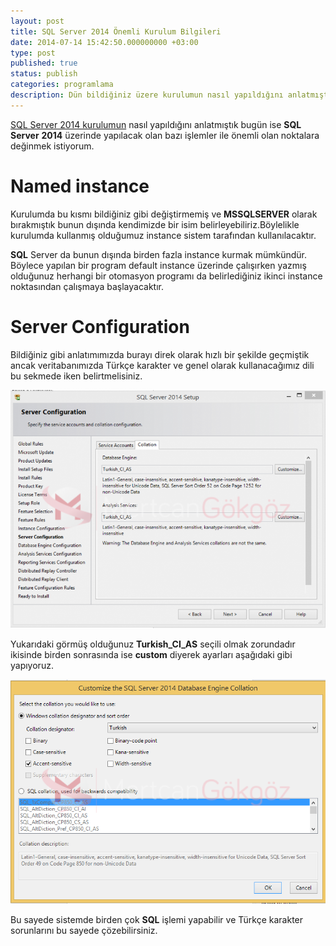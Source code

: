```yaml
---
layout: post
title: SQL Server 2014 Önemli Kurulum Bilgileri
date: 2014-07-14 15:42:50.000000000 +03:00
type: post
published: true
status: publish
categories: programlama
description: Dün bildiğiniz üzere kurulumun nasıl yapıldığını anlatmıştık bugün ise SQL Server 2014 üzerinde yapılacak olan bazı işlemler ile önemli
---
```


[SQL Server 2014 kurulumun](https://mertcangokgoz.com/windows-sql-server-2014-kurulumu/) nasıl yapıldığını anlatmıştık bugün ise **SQL**  **Server**  **2014** üzerinde yapılacak olan bazı işlemler ile önemli olan noktalara değinmek istiyorum.

# Named instance

Kurulumda bu kısmı bildiğiniz gibi değiştirmemiş ve **MSSQLSERVER** olarak bırakmıştık bunun dışında kendimizde bir isim belirleyebiliriz.Böylelikle kurulumda kullanmış olduğumuz instance sistem tarafından kullanılacaktır.

**SQL** Server da bunun dışında birden fazla instance kurmak mümkündür. Böylece yapılan bir program default instance üzerinde çalışırken yazmış olduğunuz herhangi bir otomasyon programı da belirlediğiniz ikinci instance noktasından çalışmaya başlayacaktır.

# Server Configuration

Bildiğiniz gibi anlatımımızda burayı direk olarak hızlı bir şekilde geçmiştik ancak veritabanımızda Türkçe karakter ve genel olarak kullanacağımız dili bu sekmede iken belirtmelisiniz.

![SQLServer2014OnemliYerler1](/assets/SQLServer2014OnemliYerler1-e1405341501749-762x576.png)

Yukarıdaki görmüş olduğunuz **Turkish\_CI\_AS** seçili olmak zorundadır ikisinde birden sonrasında ise **custom** diyerek ayarları aşağıdaki gibi yapıyoruz.

![SQLServer2014OnemliYerler2](/assets/SQLServer2014OnemliYerler2.png)

Bu sayede sistemde birden çok **SQL** işlemi yapabilir ve Türkçe karakter sorunlarını bu sayede çözebilirsiniz.

